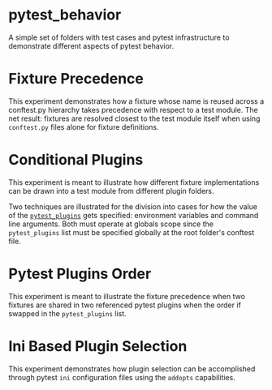 # pytest_behavior
A simple set of folders with test cases and pytest infrastructure to demonstrate different aspects of pytest behavior.


# Fixture Precedence
This experiment demonstrates how a fixture whose name is reused across a conftest.py hierarchy takes precedence
with respect to a test module. The net result: fixtures are resolved closest to the test module itself
when using `conftest.py` files alone for fixture definitions.

# Conditional Plugins
This experiment is meant to illustrate how different fixture implementations can be drawn into a test
module from different plugin folders.

Two techniques are illustrated for the division into cases for how the value of the
[`pytest_plugins`](https://docs.pytest.org/en/7.1.x/how-to/plugins.html#requiring-loading-plugins-in-a-test-module-or-conftest-file)
gets specified: environment variables and command line arguments. Both must operate at globals scope
since the `pytest_plugins` list must be specified globally at the root folder's conftest file.

# Pytest Plugins Order
This experiment is meant to illustrate the fixture precedence when two fixtures are shared in two referenced
pytest plugins when the order if swapped in the `pytest_plugins` list.

# Ini Based Plugin Selection
This experiment demonstrates how plugin selection can be accomplished through pytest `ini` configuration
files using the `addopts` capabilities.
